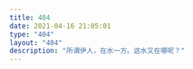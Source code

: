 ```yaml
---
title: 404
date: 2021-04-16 21:05:01
type: "404"
layout: "404"
description: "所谓伊人，在水一方。这水又在哪呢？"
---
```

